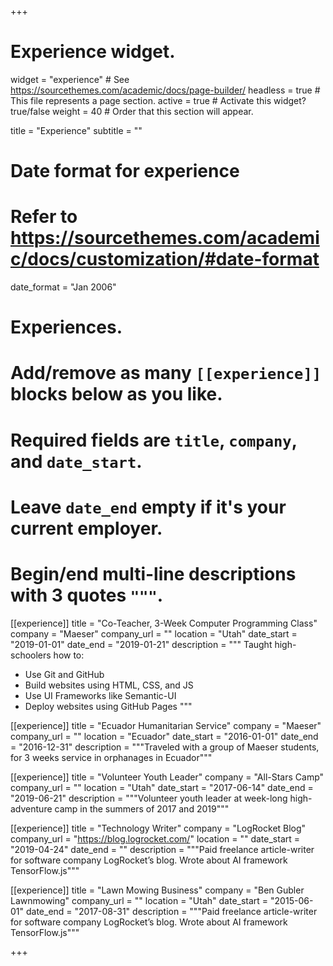 +++
# Experience widget.
widget = "experience"  # See https://sourcethemes.com/academic/docs/page-builder/
headless = true  # This file represents a page section.
active = true  # Activate this widget? true/false
weight = 40  # Order that this section will appear.

title = "Experience"
subtitle = ""

# Date format for experience
#   Refer to https://sourcethemes.com/academic/docs/customization/#date-format
date_format = "Jan 2006"

# Experiences.
#   Add/remove as many `[[experience]]` blocks below as you like.
#   Required fields are `title`, `company`, and `date_start`.
#   Leave `date_end` empty if it's your current employer.
#   Begin/end multi-line descriptions with 3 quotes `"""`.
[[experience]]
  title = "Co-Teacher, 3-Week Computer Programming Class"
  company = "Maeser"
  company_url = ""
  location = "Utah"
  date_start = "2019-01-01"
  date_end = "2019-01-21"
  description = """
  Taught high-schoolers how to:
  
  * Use Git and GitHub
  * Build websites using HTML, CSS, and JS
  * Use UI Frameworks like Semantic-UI
  * Deploy websites using GitHub Pages
  """

[[experience]]
  title = "Ecuador Humanitarian Service"
  company = "Maeser"
  company_url = ""
  location = "Ecuador"
  date_start = "2016-01-01"
  date_end = "2016-12-31"
  description = """Traveled with a group of Maeser students, for 3 weeks service in orphanages in Ecuador"""

[[experience]]
  title = "Volunteer Youth Leader"
  company = "All-Stars Camp"
  company_url = ""
  location = "Utah"
  date_start = "2017-06-14"
  date_end = "2019-06-21"
  description = """Volunteer youth leader at week-long high-adventure camp in the summers of 2017 and 2019"""

[[experience]]
  title = "Technology Writer"
  company = "LogRocket Blog"
  company_url = "https://blog.logrocket.com/"
  location = ""
  date_start = "2019-04-24"
  date_end = ""
  description = """Paid freelance article-writer for software company LogRocket’s blog. Wrote about AI framework TensorFlow.js"""

[[experience]]
  title = "Lawn Mowing Business"
  company = "Ben Gubler Lawnmowing"
  company_url = ""
  location = "Utah"
  date_start = "2015-06-01"
  date_end = "2017-08-31"
  description = """Paid freelance article-writer for software company LogRocket’s blog. Wrote about AI framework TensorFlow.js"""

+++

